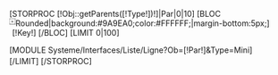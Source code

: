 [STORPROC [!Obj::getParents([!Type!])!]|Par|0|10]
	[BLOC Rounded|background:#9A9EA0;color:#FFFFFF;|margin-bottom:5px;]
		<img src="/Skins/AdminV2/Img/Liste/ListeFlecheTitre.jpg" style="float:left;margin-top:0px;" />
		<span style="margin-left:5px;">[!Key!]</span>
	[/BLOC]
	[LIMIT 0|100]
		<div style="overflow:auto;margin-bottom:3px;">
		[MODULE Systeme/Interfaces/Liste/Ligne?Ob=[!Par!]&Type=Mini]
		</div>
	[/LIMIT]
[/STORPROC]
